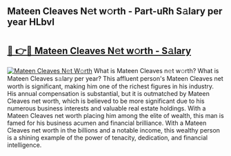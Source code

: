 ## Mateen Cleaves N𝚎t w𝚘rth - Part-uRh S𝚊lary per year HLbvl

# <h2><a href="http://gc2rwk.nevu.top/?p=Mateen+Cleaves">🔗 👉🔴 Mateen Cleaves N𝚎t w𝚘rth - S𝚊lary</a></h2>

[![Mateen Cleaves N𝚎t W𝚘rth](https://i.imgur.com/Oavwk0R.jpeg)](http://gc2rwk.nevu.top/?p=Mateen+Cleaves)
What is Mateen Cleaves n𝚎t w𝚘rth? What is Mateen Cleaves s𝚊lary per year?
This affluent person's Mateen Cleaves net worth is significant, making him one of the richest figures in his industry. His annual compensation is substantial, but it is outmatched by Mateen Cleaves net worth, which is believed to be more significant due to his numerous business interests and valuable real estate holdings. With a Mateen Cleaves net worth placing him among the elite of wealth, this man is famed for his business acumen and financial brilliance. With a Mateen Cleaves net worth in the billions and a notable income, this wealthy person is a shining example of the power of tenacity, dedication, and financial intelligence.
